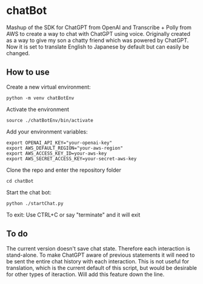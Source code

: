 # chatBot
Mashup of the SDK for ChatGPT from OpenAI and Transcribe + Polly from AWS to create a way to chat with ChatGPT using voice. Originally created as a way to give my son a chatty friend which was powered by ChatGPT. Now it is set to translate English to Japanese by default but can easily be changed. 

## How to use
Create a new virtual environment: 

`python -m venv chatBotEnv`

Activate the environment

`source ./chatBotEnv/bin/activate`

Add your environment variables:

```
export OPENAI_API_KEY="your-openai-key"
export AWS_DEFAULT_REGION="your-aws-region"
export AWS_ACCESS_KEY_ID=your-aws-key
export AWS_SECRET_ACCESS_KEY=your-secret-aws-key
```

Clone the repo and enter the repository folder

```cd chatBot```

Start the chat bot: 

```python ./startChat.py```

To exit: 
Use CTRL+C or say "terminate" and it will exit

## To do
The current version doesn't save chat state. Therefore each interaction is stand-alone. To make ChatGPT aware of previous statements it will need to be sent the entire chat history with each interaction. This is not useful for translation, which is the current default of this script, but would be desirable for other types of iteraction. Will add this feature down the line. 
